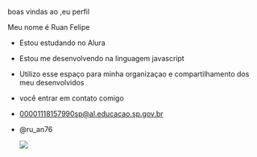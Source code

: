  boas vindas ao ,eu perfil
 
 Meu nome é Ruan Felipe

- Estou estudando no Alura
- Estou me desenvolvendo na linguagem javascript
- Utilizo esse espaço para minha organizaçao e compartilhamento dos meu desenvolvidos

- você entrar em contato comigo

- 00001118157990sp@al.educacao.sp.gov.br

- @ru_an76

  ![](https://media1.tenor.com/m/VfRBkhFJUx4AAAAC/julius.gif)
  
